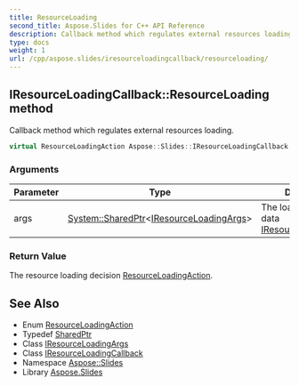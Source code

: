 ```yaml
---
title: ResourceLoading
second_title: Aspose.Slides for C++ API Reference
description: Callback method which regulates external resources loading.
type: docs
weight: 1
url: /cpp/aspose.slides/iresourceloadingcallback/resourceloading/
---
```

## IResourceLoadingCallback::ResourceLoading method


Callback method which regulates external resources loading.

```cpp
virtual ResourceLoadingAction Aspose::Slides::IResourceLoadingCallback::ResourceLoading(System::SharedPtr<IResourceLoadingArgs> args)=0
```


### Arguments

| Parameter | Type | Description |
| --- | --- | --- |
| args | [System::SharedPtr](../../../system/sharedptr/)\<[IResourceLoadingArgs](../../iresourceloadingargs/)\> | The loading resource data [IResourceLoadingArgs](../../iresourceloadingargs/). |

### Return Value

The resource loading decision [ResourceLoadingAction](../../resourceloadingaction/).

## See Also

* Enum [ResourceLoadingAction](../../resourceloadingaction/)
* Typedef [SharedPtr](../../../system/sharedptr/)
* Class [IResourceLoadingArgs](../../iresourceloadingargs/)
* Class [IResourceLoadingCallback](../)
* Namespace [Aspose::Slides](../../)
* Library [Aspose.Slides](../../../)
